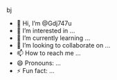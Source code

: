 bj
- 👋 Hi, I’m @Gdj747u
- 👀 I’m interested in ...
- 🌱 I’m currently learning ...
- 💞️ I’m looking to collaborate on ...
- 📫 How to reach me ...
- 😄 Pronouns: ...
- ⚡ Fun fact: ...

<!---
Gdj747u/Gdj747u is a ✨ special ✨ repository because its `README.md` (this file) appears on your GitHub profile.
You can click the Preview link to take a look at your changes.
--->
